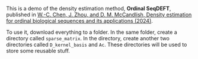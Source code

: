 This is a demo of the density estimation method, **Ordinal SeqDEFT**, published in [W.-C. Chen, J. Zhou, and D. M. McCandlish, Density estimation for ordinal biological sequences and its applications (2024)]().

To use it, download everything to a folder. In the same folder, create a directory called `sparse_matrix`. In the directory, create another two directories called `D_kernel_basis` and `Ac`. These directories will be used to store some reusable stuff.

